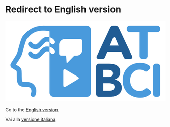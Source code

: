 # Redirect to English version

![AT-BCI Logo](img/atbci_logo_v1.0.png)

Go to the [English version](en/index.md).

Vai alla [versione italiana](it/index.md).

<!--
REDIRECT NOTICE:
This page is automatically redirected to the English version of the AT-BCI website.
See the `mkdocs.yml` file for the redirect configuration.
--->
